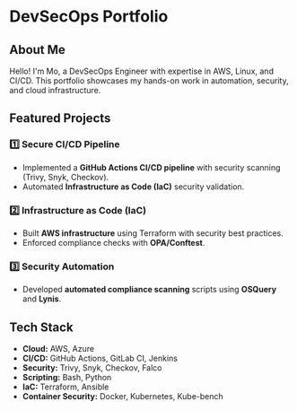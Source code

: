 # DevSecOps Portfolio

## About Me
Hello! I'm Mo, a DevSecOps Engineer with expertise in AWS, Linux, and CI/CD. This portfolio showcases my hands-on work in automation, security, and cloud infrastructure.

## Featured Projects
### 1️⃣ Secure CI/CD Pipeline
- Implemented a **GitHub Actions CI/CD pipeline** with security scanning (Trivy, Snyk, Checkov).
- Automated **Infrastructure as Code (IaC)** security validation.

### 2️⃣ Infrastructure as Code (IaC)
- Built **AWS infrastructure** using Terraform with security best practices.
- Enforced compliance checks with **OPA/Conftest**.

### 3️⃣ Security Automation
- Developed **automated compliance scanning** scripts using **OSQuery** and **Lynis**.

## Tech Stack
- **Cloud:** AWS, Azure
- **CI/CD:** GitHub Actions, GitLab CI, Jenkins
- **Security:** Trivy, Snyk, Checkov, Falco
- **Scripting:** Bash, Python
- **IaC:** Terraform, Ansible
- **Container Security:** Docker, Kubernetes, Kube-bench
